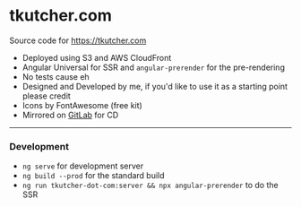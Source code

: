 # tkutcher.com

Source code for https://tkutcher.com

- Deployed using S3 and AWS CloudFront
- Angular Universal for SSR and `angular-prerender` for the pre-rendering
- No tests cause eh
- Designed and Developed by me, if you'd like to use it as a starting point please credit
- Icons by FontAwesome (free kit)
- Mirrored on [GitLab](https://gitlab.com/tkutcher/tkutcher-com) for CD

---

### Development
- `ng serve` for development server
- `ng build --prod` for the standard build
- `ng run tkutcher-dot-com:server && npx angular-prerender` to do the SSR
